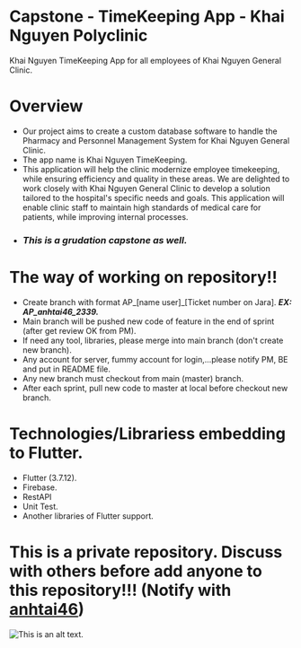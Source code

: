 # Capstone - TimeKeeping App - Khai Nguyen Polyclinic

Khai Nguyen TimeKeeping App for all employees of Khai Nguyen General Clinic.

# Overview
- Our project aims to create a custom database software to handle the Pharmacy and Personnel Management System for Khai Nguyen General Clinic.
- The app name is Khai Nguyen TimeKeeping.
- This application will help the clinic modernize employee timekeeping, while ensuring efficiency and quality in these areas. We are delighted to work closely with Khai Nguyen General Clinic to develop a solution tailored to the hospital's specific needs and goals. This application will enable clinic staff to maintain high standards of medical care for patients, while improving internal processes.
- ### ***This is a grudation capstone as well.***

# The way of working on repository!!
- Create branch with format AP_[name user]_[Ticket number on Jara]. ***EX: AP_anhtai46_2339.***
- Main branch will be pushed new code of feature in the end of sprint (after get review OK from PM).
- If need any tool, libraries, please merge into main branch (don't create new branch).
- Any account for server, fummy account for login,...please notify PM, BE and put in README file.
- Any new branch must checkout from main (master) branch.
- After each sprint, pull new code to master at local before checkout new branch.

# Technologies/Librariess embedding to Flutter.
- Flutter (3.7.12).
- Firebase.
- RestAPI
- Unit Test.
- Another libraries of Flutter support.

# This is a private repository. Discuss with others before add anyone to this repository!!! (Notify with [anhtai46](https://github.com/anhtai46))

![This is an alt text.](https://i.pinimg.com/originals/8e/72/41/8e7241f520fe4a91394ae3c8cb41612a.gif "This is a image funny")
